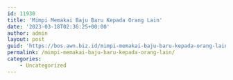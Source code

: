 ```yaml
---
id: 11930
title: 'Mimpi Memakai Baju Baru Kepada Orang Lain'
date: '2023-03-18T02:36:25+00:00'
author: admin
layout: post
guid: 'https://bos.awn.biz.id/mimpi-memakai-baju-baru-kepada-orang-lain/'
permalink: /mimpi-memakai-baju-baru-kepada-orang-lain/
categories:
    - Uncategorized
---
```


